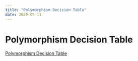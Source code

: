 ```yaml
---
title: "Polymorphism Decision Table"
date: 2020-05-11
---
```


# Polymorphism Decision Table
[Polymorphism Decision Table](/assets/PolymorphismDecisionTable.png)
